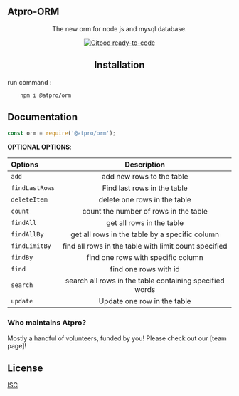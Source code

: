 <p align="center">

## Atpro-ORM

</p>

<p align="center">
  The new orm for node js and mysql database.
</p>

<p align="center">
  <a href="https://gitpod.io/#https://github.com/babel/babel"><img alt="Gitpod ready-to-code" src="https://img.shields.io/badge/Gitpod-ready--to--code-blue?logo=gitpod"></a>
</p>


<h2 align="center">Installation</h2>
run command :

````npm
    npm i @atpro/orm

````

## Documentation

````js
const orm = require('@atpro/orm');
````

**OPTIONAL OPTIONS**:

| Options        |                       Description                       |
|:---------------|:-------------------------------------------------------:|
| `add`          |                add new rows to the table                |
| `findLastRows` |               Find last rows in the table               | 
| `deleteItem`   |              delete one rows in the table               |
| `count`        |          count the number of rows in the table          |
| `findAll`      |                get all rows in the table                |
| `findAllBy`    |     get all rows in the table by a specific column      |
| `findLimitBy`  |  find all rows in the table with limit count specified  |
| `findBy`       |           find one rows with specific column            |
| `find`         |                  find one rows with id                  |
| `search`       | search all rows in the table containing specified words |
| `update`       |               Update one row in the table               |



### Who maintains Atpro?

Mostly a handful of volunteers, funded by you! Please check out our [team page]!


## License

[ISC](LICENSE)